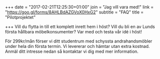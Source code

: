 +++
date = "2017-02-21T12:25:30+01:00"
join = "Jag vill vara med!"
link = "https://goo.gl/forms/8AHLBdAZGVoX0HxG2"
subtitle = "FAQ"
title = "Pilotprojektet"

+++
Vill du flytta in till ett komplett inrett hem i höst? Vill du bli en av Lunds första hållbara möbelkonsumenter? Var med och testa vår idé i höst!

För 299kr/mån förser vi ditt studentrum med schyssta andrahandsmöbler under hela din första termin. Vi levererar och hämtar utan extra kostnad. Anmäl ditt intresse nedan så kontaktar vi dig med mer information.